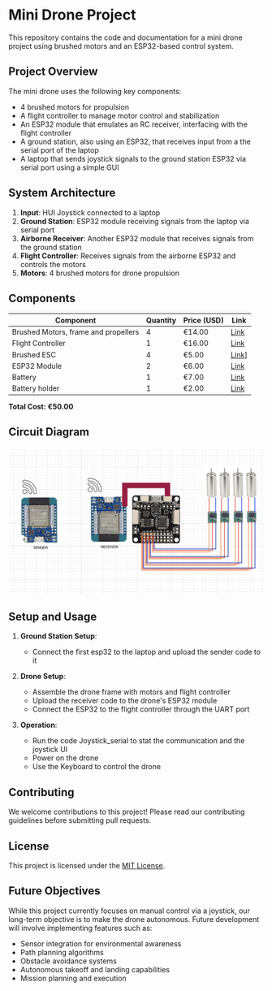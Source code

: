 # Mini Drone Project

This repository contains the code and documentation for a mini drone project using brushed motors and an ESP32-based control system.

## Project Overview

The mini drone uses the following key components:
- 4 brushed motors for propulsion
- A flight controller to manage motor control and stabilization
- An ESP32 module that emulates an RC receiver, interfacing with the flight controller
- A ground station, also using an ESP32, that receives input from a the serial port of the laptop
- A laptop that sends joystick signals to the ground station ESP32 via serial port using a simple GUI

## System Architecture

1. **Input**: HUI Joystick connected to a laptop
2. **Ground Station**: ESP32 module receiving signals from the laptop via serial port
3. **Airborne Receiver**: Another ESP32 module that receives signals from the ground station
4. **Flight Controller**: Receives signals from the airborne ESP32 and controls the motors
5. **Motors**: 4 brushed motors for drone propulsion

## Components

| Component | Quantity | Price (USD) | Link |
|-----------|----------|-------------|------|
| Brushed Motors, frame and propellers | 4 | €14.00 | [Link](https://www.aliexpress.com/item/32776829828.html?spm=a2g0o.order_list.order_list_main.166.218f3696a4j7cG) |
| Flight Controller | 1 | €16.00| [Link](https://www.aliexpress.com/item/1005005253184101.html?spm=a2g0o.order_list.order_list_main.152.218f3696a4j7cG) |
| Brushed ESC | 4 | €5.00 | [Link](https://it.aliexpress.com/item/1005007060330812.html?spm=a2g0o.order_list.order_list_main.131.218f3696a4j7cG&gatewayAdapt=glo2ita)] |
| ESP32 Module | 2 | €6.00 | [Link](https://www.aliexpress.com/item/32858054775.html?spm=a2g0o.order_list.order_list_main.147.218f3696a4j7cG) |
| Battery | 1 | €7.00 | [Link](https://www.amazon.de/-/en/dp/B07KWDPP7W) |
| Battery holder | 1 | €2.00 | [Link](https://www.aliexpress.com/item/1005001346705221.html?spm=a2g0o.order_list.order_list_main.156.218f3696a4j7cG) |

**Total Cost: €50.00**

## Circuit Diagram

![Circuit Diagram](Architecture.jpg)

## Setup and Usage

1. **Ground Station Setup**:
   - Connect the first esp32 to the laptop and upload the sender code to it

2. **Drone Setup**:
   - Assemble the drone frame with motors and flight controller
   - Upload the receiver code to the drone's ESP32 module
   - Connect the ESP32 to the flight controller through the UART port

3. **Operation**:
   - Run the code Joystick_serial to stat the communication and the joystick UI
   - Power on the drone
   - Use the Keyboard to control the drone

## Contributing

We welcome contributions to this project! Please read our contributing guidelines before submitting pull requests.

## License

This project is licensed under the [MIT License](LICENSE).

## Future Objectives

While this project currently focuses on manual control via a joystick, our long-term objective is to make the drone autonomous. Future development will involve implementing features such as:

- Sensor integration for environmental awareness
- Path planning algorithms
- Obstacle avoidance systems
- Autonomous takeoff and landing capabilities
- Mission planning and execution
